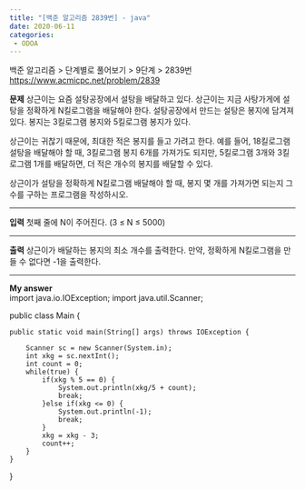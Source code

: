 ```yaml
---
title: "[백준 알고리즘 2839번] - java"
date: 2020-06-11
categories: 
 - ODOA
---
```

백준 알고리즘 > 단계별로 풀어보기 > 9단계 > 2839번 
<a href="https://www.acmicpc.net/problem/2839">https://www.acmicpc.net/problem/2839</a>  

**문제**
상근이는 요즘 설탕공장에서 설탕을 배달하고 있다. 상근이는 지금 사탕가게에 설탕을 정확하게 N킬로그램을 배달해야 한다. 설탕공장에서 만드는 설탕은 봉지에 담겨져 있다. 봉지는 3킬로그램 봉지와 5킬로그램 봉지가 있다.

상근이는 귀찮기 때문에, 최대한 적은 봉지를 들고 가려고 한다. 예를 들어, 18킬로그램 설탕을 배달해야 할 때, 3킬로그램 봉지 6개를 가져가도 되지만, 5킬로그램 3개와 3킬로그램 1개를 배달하면, 더 적은 개수의 봉지를 배달할 수 있다.

상근이가 설탕을 정확하게 N킬로그램 배달해야 할 때, 봉지 몇 개를 가져가면 되는지 그 수를 구하는 프로그램을 작성하시오.

---
**입력**
첫째 줄에 N이 주어진다. (3 ≤ N ≤ 5000)


---
**출력**
상근이가 배달하는 봉지의 최소 개수를 출력한다. 만약, 정확하게 N킬로그램을 만들 수 없다면 -1을 출력한다.


---


**My answer**  
import java.io.IOException;
import java.util.Scanner;

public class Main {

	public static void main(String[] args) throws IOException {
	
		Scanner sc = new Scanner(System.in);
		int xkg = sc.nextInt();
		int count = 0;
		while(true) {
			if(xkg % 5 == 0) {
				System.out.println(xkg/5 + count);
				break;
			}else if(xkg <= 0) {
				System.out.println(-1);
				break;
			}
			xkg = xkg - 3;
			count++;
		}
	}
}

```




